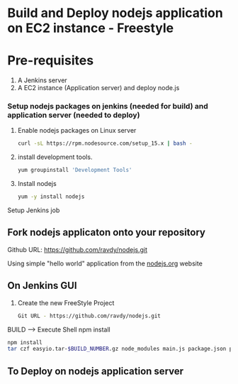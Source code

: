 # Build and Deploy nodejs application on EC2 instance - Freestyle 

# Pre-requisites

1. A Jenkins server 
1. A EC2 instance (Application server) and deploy node.js 

### Setup nodejs packages on jenkins (needed for build) and application server (needed to deploy)
1. Enable nodejs packages on Linux server 
   ```sh 
   curl -sL https://rpm.nodesource.com/setup_15.x | bash -
   ```
1. install development tools. 
   ```sh 
   yum groupinstall 'Development Tools'
   ```

1. Install nodejs
   ```sh 
   yum -y install nodejs
   ```

Setup Jenkins job 

## Fork nodejs applicaton onto your repository 

Github URL: https://github.com/ravdy/nodejs.git

Using simple "hello world" application from the [nodejs.org](https://nodejs.org/en/docs/guides/getting-started-guide/) website

## On Jenkins GUI 

1. Create the new FreeStyle Project 
   ```sh
   Git URL - https://github.com/ravdy/nodejs.git
   ```
  BUILD --> Execute Shell npm install
   ```sh 
   npm install
   tar czf easyio.tar-$BUILD_NUMBER.gz node_modules main.js package.json public LICENSE
   ```

## To Deploy on nodejs application server 
